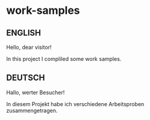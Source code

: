 # work-samples

## ENGLISH

Hello, dear visitor!

In this project I compliled some work samples.

## DEUTSCH

Hallo, werter Besucher!

In diesem Projekt habe ich verschiedene Arbeitsproben zusammengetragen.
